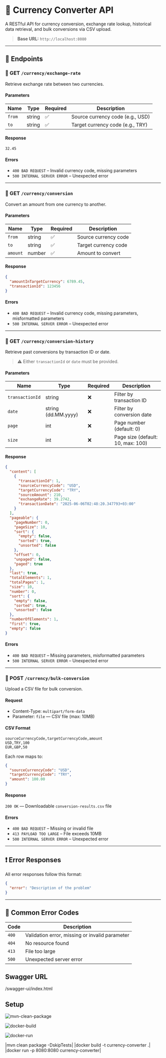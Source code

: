 # 💱 Currency Converter API

A RESTful API for currency conversion, exchange rate lookup, historical data retrieval, and bulk conversions via CSV upload.

> **Base URL:** `http://localhost:8080`

---

## 🚀 Endpoints

### 🔹 GET `/currency/exchange-rate`

Retrieve exchange rate between two currencies.

#### Parameters

| Name | Type | Required | Description |
|------|------|----------|-------------|
| `from` | string | ✅ | Source currency code (e.g., USD) |
| `to`   | string | ✅ | Target currency code (e.g., TRY) |

#### Response

```
32.45
```

#### Errors

- `400 BAD REQUEST` – Invalid currency code, missing parameters  
- `500 INTERNAL SERVER ERROR` – Unexpected error

---

### 🔹 GET `/currency/conversion`

Convert an amount from one currency to another.

#### Parameters

| Name   | Type   | Required | Description |
|--------|--------|----------|-------------|
| `from` | string | ✅ | Source currency code |
| `to`   | string | ✅ | Target currency code |
| `amount` | number | ✅ | Amount to convert     |

#### Response

```json
{
  "amountInTargetCurrency": 6789.45,
  "transactionId": 123456
}
```

#### Errors

- `400 BAD REQUEST` – Invalid currency code, missing parameters, misformatted parameters  
- `500 INTERNAL SERVER ERROR` – Unexpected error

---

### 🔹 GET `/currency/conversion-history`

Retrieve past conversions by transaction ID or date.

> ⚠️ Either `transactionId` or `date` must be provided.

#### Parameters

| Name | Type | Required | Description |
|------|------|----------|-------------|
| `transactionId` | string | ❌ | Filter by transaction ID |
| `date` | string (dd.MM.yyyy) | ❌ | Filter by conversion date |
| `page` | int | ❌ | Page number (default: 0) |
| `size` | int | ❌ | Page size (default: 10, max: 100) |

#### Response

```json
{
  "content": [
    {
      "transactionId": 1,
      "sourceCurrencyCode": "USD",
      "targetCurrencyCode": "TRY",
      "sourceAmount": 210,
      "exchangeRate": 39.2742,
      "transactionDate": "2025-06-06T02:48:20.347793+03:00"
    }
  ],
  "pageable": {
    "pageNumber": 0,
    "pageSize": 10,
    "sort": {
      "empty": false,
      "sorted": true,
      "unsorted": false
    },
    "offset": 0,
    "unpaged": false,
    "paged": true
  },
  "last": true,
  "totalElements": 1,
  "totalPages": 1,
  "size": 10,
  "number": 0,
  "sort": {
    "empty": false,
    "sorted": true,
    "unsorted": false
  },
  "numberOfElements": 1,
  "first": true,
  "empty": false
}
```

#### Errors

- `400 BAD REQUEST` – Missing parameters, misformatted parameters  
- `500 INTERNAL SERVER ERROR` – Unexpected error

---

### 🔹 POST `/currency/bulk-conversion`

Upload a CSV file for bulk conversion.

#### Request

- Content-Type: `multipart/form-data`
- Parameter: `file` — CSV file (max: 10MB)

#### CSV Format

```
sourceCurrencyCode,targetCurrencyCode,amount
USD,TRY,100
EUR,GBP,50
```

Each row maps to:

```json
{
  "sourceCurrencyCode": "USD",
  "targetCurrencyCode": "TRY",
  "amount": 100.00
}
```

#### Response

`200 OK` — Downloadable `conversion-results.csv` file

#### Errors

- `400 BAD REQUEST` – Missing or invalid file  
- `413 PAYLOAD TOO LARGE` – File exceeds 10MB  
- `500 INTERNAL SERVER ERROR` – Unexpected error

---

## ❗ Error Responses

All error responses follow this format:

```json
{
  "error": "Description of the problem"
}
```

---

## 📘 Common Error Codes

| Code | Description |
|------|-------------|
| `400` | Validation error, missing or invalid parameter |
| `404` | No resource found |
| `413` | File too large |
| `500` | Unexpected server error |


## Swagger URL

/swagger-ui/index.html

## Setup

![mvn-clean-package](https://github.com/user-attachments/assets/e241b3bb-6ca1-4947-a1be-8d9c6e773ffe)

![docker-build](https://github.com/user-attachments/assets/af7b2d54-0244-4295-85ae-17dfd1258512)

![docker-run](https://github.com/user-attachments/assets/1539e349-b6f6-492e-8aea-c047204cd8d3)

|mvn clean package -DskipTests|
|docker build -t currency-converter .|
|docker run -p 8080:8080 currency-converter|





